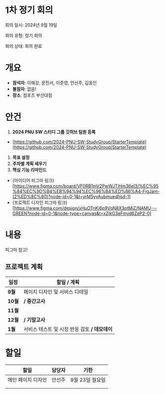 # 1차 정기 회의

회의 일시: 2024년 9월 19일

회의 유형: 정기 회의

회의 상태: 회의 완료

# 개요

- **참석자**: 이해강, 문진서, 이준영, 안선주, 김동인
- **불참자**: 없음!
- **장소**: 컴포즈 부산대점

# 안건

1. **2024 PNU SW 스터디 그룹 깃허브 팀원 등록** 
- [https://github.com/2024-PNU-SW-StudyGroup/StarterTemplate](https://github.com/2024-PNU-SW-StudyGroup/StarterTemplate)
1. **목표 설정**
2. **주차별 계획 세우기**
3. **핵심 기능 리마인드**
  - (아이디어 피그마 링크)[https://www.figma.com/board/VF0RB1mV2PwWJTiHm36el3/%EC%95%84%EC%9D%B4%EB%94%94%EC%96%B4%ED%86%A4-FigJam-(2%ED%8C%80)?node-id=0-1&t=yrM5yvAubmuedhsd-1]
  - (프로젝트 디자인 피그마 링크)[https://www.figma.com/design/xHuOTnKj6p9VqN8X3ptMiZ/NAMU---GREEN?node-id=0-1&node-type=canvas&t=xZIkG3eFmyd6ZeP2-0]

# 내용

피그마 참고!

## 프로젝트 계획

| **일정** | **할일 / 계획** |
| --- | --- |
| **9월** | 페이지 디자인 및 서비스 디테일 |
| **10월** | **/ 중간고사**  |
| **11월** |  |
| **12월** | **/ 기말고사** |
| **1월** | 서비스 테스트 및 시장 반응 검토 **/ 데모데이**  |

# 할일

| 할일 | **담당자** | **기한** |
| --- | --- | --- |
| 메인 페이지 디자인 | 안선주 | 9월 23일 월요일 |
|  |  |  |
|  |  |  |
